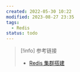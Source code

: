 ```yaml
---
created: 2022-05-30 10:22
modified: 2023-08-27 23:35
tags:
  - Redis
status: todo
---
```


> [!info]  参考链接
> - [Redis 集群搭建](https://blog.csdn.net/qq_42815754/article/details/82912130)

